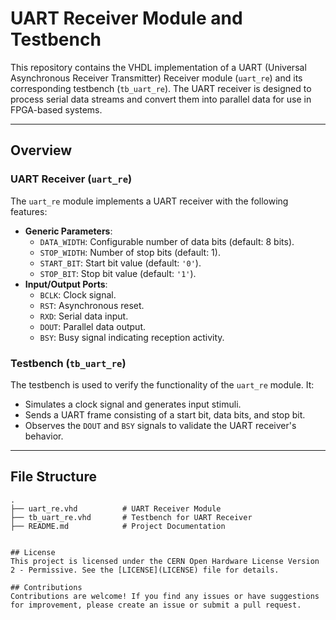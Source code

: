 # UART Receiver Module and Testbench

This repository contains the VHDL implementation of a UART (Universal Asynchronous Receiver Transmitter) Receiver module (`uart_re`) and its corresponding testbench (`tb_uart_re`). The UART receiver is designed to process serial data streams and convert them into parallel data for use in FPGA-based systems.

---

## Overview

### UART Receiver (`uart_re`)
The `uart_re` module implements a UART receiver with the following features:
- **Generic Parameters**:
  - `DATA_WIDTH`: Configurable number of data bits (default: 8 bits).
  - `STOP_WIDTH`: Number of stop bits (default: 1).
  - `START_BIT`: Start bit value (default: `'0'`).
  - `STOP_BIT`: Stop bit value (default: `'1'`).
- **Input/Output Ports**:
  - `BCLK`: Clock signal.
  - `RST`: Asynchronous reset.
  - `RXD`: Serial data input.
  - `DOUT`: Parallel data output.
  - `BSY`: Busy signal indicating reception activity.

### Testbench (`tb_uart_re`)
The testbench is used to verify the functionality of the `uart_re` module. It:
- Simulates a clock signal and generates input stimuli.
- Sends a UART frame consisting of a start bit, data bits, and stop bit.
- Observes the `DOUT` and `BSY` signals to validate the UART receiver's behavior.

---

## File Structure

```plaintext
.
├── uart_re.vhd          # UART Receiver Module
├── tb_uart_re.vhd       # Testbench for UART Receiver
├── README.md            # Project Documentation


## License
This project is licensed under the CERN Open Hardware License Version 2 - Permissive. See the [LICENSE](LICENSE) file for details.

## Contributions
Contributions are welcome! If you find any issues or have suggestions for improvement, please create an issue or submit a pull request.

